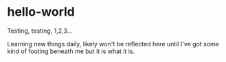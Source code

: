 # hello-world
Testing, testing, 1,2,3...

Learning new things daily, likely won't be reflected here until I've got some kind of footing beneath me but it is what it is.
